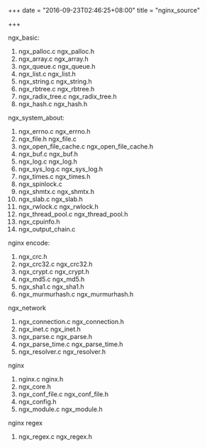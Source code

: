 +++
date = "2016-09-23T02:46:25+08:00"
title = "nginx_source"

+++

ngx_basic:
1. ngx_palloc.c ngx_palloc.h
2. ngx_array.c ngx_array.h
3. ngx_queue.c ngx_queue.h
4. ngx_list.c ngx_list.h
5. ngx_string.c ngx_string.h
6. ngx_rbtree.c ngx_rbtree.h
7. ngx_radix_tree.c ngx_radix_tree.h
8. ngx_hash.c ngx_hash.h

ngx_system_about:
1. ngx_errno.c ngx_errno.h
2. ngx_file.h ngx_file.c
3. ngx_open_file_cache.c ngx_open_file_cache.h
4. ngx_buf.c ngx_buf.h
5. ngx_log.c ngx_log.h
6. ngx_sys_log.c ngx_sys_log.h
7. ngx_times.c ngx_times.h
8. ngx_spinlock.c
9. ngx_shmtx.c ngx_shmtx.h
10. ngx_slab.c ngx_slab.h
11. ngx_rwlock.c ngx_rwlock.h
12. ngx_thread_pool.c ngx_thread_pool.h
13. ngx_cpuinfo.h
14. ngx_output_chain.c

nginx encode:
1. ngx_crc.h
2. ngx_crc32.c ngx_crc32.h
3. ngx_crypt.c ngx_crypt.h
4. ngx_md5.c ngx_md5.h
5. ngx_sha1.c ngx_sha1.h
6. ngx_murmurhash.c ngx_murmurhash.h

ngx_network
1. ngx_connection.c ngx_connection.h
2. ngx_inet.c ngx_inet.h
3. ngx_parse.c ngx_parse.h
4. ngx_parse_time.c ngx_parse_time.h
5. ngx_resolver.c ngx_resolver.h

nginx 
1. nginx.c nginx.h
2. ngx_core.h
3. ngx_conf_file.c ngx_conf_file.h
4. ngx_config.h
5. ngx_module.c ngx_module.h

nginx regex
1. ngx_regex.c ngx_regex.h
